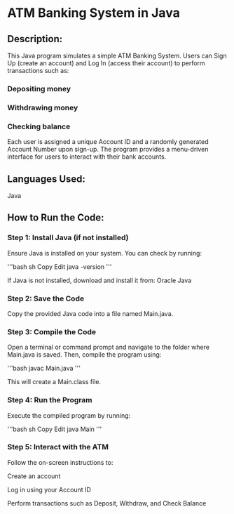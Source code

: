 # ATM Banking System in Java

## Description:

This Java program simulates a simple ATM Banking System. Users can Sign Up (create an account) and Log In (access their account) to perform transactions such as:

### Depositing money

### Withdrawing money

### Checking balance

Each user is assigned a unique Account ID and a randomly generated Account Number upon sign-up. The program provides a menu-driven interface for users to interact with their bank accounts.

## Languages Used:

Java

## How to Run the Code:

### Step 1: Install Java (if not installed)

Ensure Java is installed on your system. You can check by running:

'''bash
sh
Copy
Edit
java -version 
'''

If Java is not installed, download and install it from: Oracle Java

### Step 2: Save the Code

Copy the provided Java code into a file named Main.java.

### Step 3: Compile the Code

Open a terminal or command prompt and navigate to the folder where Main.java is saved. Then, compile the program using:

'''bash
javac Main.java
'''

This will create a Main.class file.

### Step 4: Run the Program

Execute the compiled program by running:

'''bash
sh
Copy
Edit
java Main
'''

### Step 5: Interact with the ATM

Follow the on-screen instructions to:

Create an account

Log in using your Account ID

Perform transactions such as Deposit, Withdraw, and Check Balance
